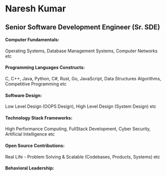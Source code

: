 <h1>Naresh Kumar</h1>
<h2>Senior Software Development Engineer (Sr. SDE)</h2>

<h4>Computer Fundamentals:</h4><p>Operating Systems, Database Management Systems, Computer Networks etc</p>
<h4>Programming Languages Constructs:</h4><p>C, C++, Java, Python, C#, Rust, Go, JavaScript, Data Structures Algorithms, Competitive Programming etc</p>
<h4>Software Design:</h4><p>Low Level Design (OOPS Design), High Level Design (System Design) etc</p>
<h4>Technology Stack Frameworks:</h4><p>High Performance Computing, FullStack Development, Cyber Security, Artificial Intelligence etc</p>
<h4>Open Source Contributions:</h4><p>Real Life - Problem Solving & Scalable (Codebases, Products, Systems) etc</p>
<h4>Behavioral Leadership:</h4><p></p>

